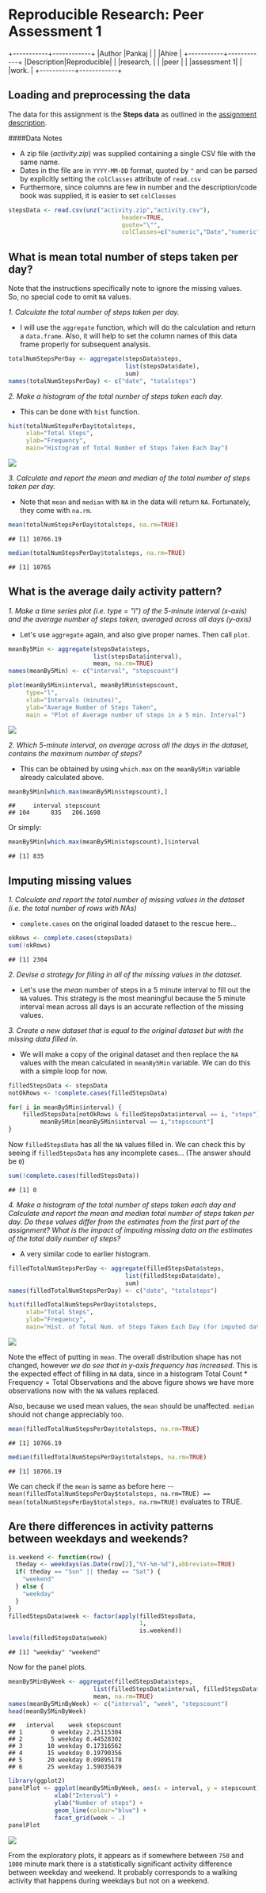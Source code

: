 # Reproducible Research: Peer Assessment 1
+-----------+------------+
|Author     |Pankaj      |
|           |Ahire       |
+-----------+------------+
|Description|Reproducible|
|           |research,   |
|           |peer        |
|           |assessment 1|
|           |work.       |
+-----------+------------+


## Loading and preprocessing the data
The data for this assignment is the **Steps data** as outlined in the [assignment description](https://class.coursera.org/repdata-015/human_grading/view/courses/973516/assessments/3/submissions).

####Data Notes
* A zip file (_activity.zip_) was supplied containing a single CSV file with the same name.  
* Dates in the file are in `YYYY-MM-DD` format, quoted by `"` and can be parsed by explicitly setting the `colClasses` attribute of `read.csv`  
* Furthermore, since columns are few in number and the description/code book was supplied, it is easier to set `colClasses`  


```r
stepsData <- read.csv(unz("activity.zip","activity.csv"),
                                header=TRUE,
                                quote="\"", 
                                colClasses=c("numeric","Date","numeric"))
```

## What is mean total number of steps taken per day?

Note that the instructions specifically note to ignore the missing values.  
So, no special code to omit `NA` values.  

*1. Calculate the total number of steps taken per day.*  

  * I will use the `aggregate` function, which will do the calculation and return a `data.frame`. Also, it will help to set the column names of this data frame properly for subsequent analysis.  


```r
totalNumStepsPerDay <- aggregate(stepsData$steps,
                                 list(stepsData$date),
                                 sum)
names(totalNumStepsPerDay) <- c("date", "totalsteps")
```

*2. Make a histogram of the total number of steps taken each day.*  

   * This can be done with `hist` function.

```r
hist(totalNumStepsPerDay$totalsteps,
     xlab="Total Steps",
     ylab="Frequency",
     main="Histogram of Total Number of Steps Taken Each Day")
```

![](PA1_template_files/figure-html/unnamed-chunk-3-1.png) 

*3. Calculate and report the mean and median of the total number of steps taken per day.*  
   
   * Note that `mean` and  `median` with `NA` in the data will return `NA`. Fortunately, they come with `na.rm`.

```r
mean(totalNumStepsPerDay$totalsteps, na.rm=TRUE)
```

```
## [1] 10766.19
```

```r
median(totalNumStepsPerDay$totalsteps, na.rm=TRUE)
```

```
## [1] 10765
```
## What is the average daily activity pattern?  
*1. Make a time series plot (i.e. type = "l") of the 5-minute interval (x-axis) and the average number of steps taken, averaged across all days (y-axis)*    

   * Let's use `aggregate` again, and also give proper names. Then call `plot`.  

```r
meanBy5Min <- aggregate(stepsData$steps,
                        list(stepsData$interval),
                        mean, na.rm=TRUE)
names(meanBy5Min) <- c("interval", "stepscount")

plot(meanBy5Min$interval, meanBy5Min$stepscount,
     type="l",
     xlab="Intervals (minutes)",
     ylab="Average Number of Steps Taken",
     main = "Plot of Average number of steps in a 5 min. Interval")
```

![](PA1_template_files/figure-html/unnamed-chunk-5-1.png) 

*2. Which 5-minute interval, on average across all the days in the dataset, contains the maximum number of steps?*  

   * This can be obtained by using `which.max` on the `meanBy5Min` variable already calculated above.  

```r
meanBy5Min[which.max(meanBy5Min$stepscount),]
```

```
##     interval stepscount
## 104      835   206.1698
```
   Or simply:

```r
meanBy5Min[which.max(meanBy5Min$stepscount),]$interval
```

```
## [1] 835
```

## Imputing missing values

*1. Calculate and report the total number of missing values in the dataset (i.e. the total number of rows with NAs)*  

   * `complete.cases` on the original loaded dataset to the rescue here...

```r
okRows <- complete.cases(stepsData)
sum(!okRows)
```

```
## [1] 2304
```

*2. Devise a strategy for filling in all of the missing values in the dataset.*  

  * Let's use the _mean_ number of steps in a 5 minute interval to fill out the `NA` values. This strategy is the most meaningful because the 5 minute interval mean across all days is an accurate reflection of the missing values.
  
*3. Create a new dataset that is equal to the original dataset but with the missing data filled in.*  

  * We will make a copy of the original dataset and then replace the `NA` values with the mean calculated in `meanBy5Min` variable. We can do this with a simple loop for now.

```r
filledStepsData <- stepsData
notOkRows <- !complete.cases(filledStepsData)

for( i in meanBy5Min$interval) {
    filledStepsData[notOkRows & filledStepsData$interval == i, "steps"] <- 
         meanBy5Min[meanBy5Min$interval == i,"stepscount"]  
}
```
  Now `filledStepsData` has all the `NA` values filled in. We can check this by seeing if `filledStepsData` has any incomplete cases... (The answer should be `0`)
  

```r
sum(!complete.cases(filledStepsData))
```

```
## [1] 0
```

*4. Make a histogram of the total number of steps taken each day and Calculate and report the mean and median total number of steps taken per day. Do these values differ from the estimates from the first part of the assignment? What is the impact of imputing missing data on the estimates of the total daily number of steps?*  

   * A very similar code to earlier histogram.
   

```r
filledTotalNumStepsPerDay <- aggregate(filledStepsData$steps,
                                 list(filledStepsData$date),
                                 sum)
names(filledTotalNumStepsPerDay) <- c("date", "totalsteps")

hist(filledTotalNumStepsPerDay$totalsteps,
     xlab="Total Steps",
     ylab="Frequency",
     main="Hist. of Total Num. of Steps Taken Each Day (for imputed data)")
```

![](PA1_template_files/figure-html/unnamed-chunk-11-1.png) 

Note the effect of putting in `mean`. The overall distribution shape has not changed, however _we do see that in y-axis frequency has increased_. This is the expected effect of filling in `NA` data, since in a histogram $\text{Total Count} * \text{Frequency} = \text{Total Observations}$ and the above figure shows we have more observations now with the `NA` values replaced.  

Also, because we used mean values, the `mean` should be unaffected. `median` should not change appreciably too.


```r
mean(filledTotalNumStepsPerDay$totalsteps, na.rm=TRUE)
```

```
## [1] 10766.19
```

```r
median(filledTotalNumStepsPerDay$totalsteps, na.rm=TRUE)
```

```
## [1] 10766.19
```

We can check if the `mean` is same as before here -- `mean(filledTotalNumStepsPerDay$totalsteps, na.rm=TRUE) == mean(totalNumStepsPerDay$totalsteps, na.rm=TRUE)` evaluates to TRUE.


## Are there differences in activity patterns between weekdays and weekends?

```r
is.weekend <- function(row) {
  theday <- weekdays(as.Date(row[2],"%Y-%m-%d"),abbreviate=TRUE) 
  if( theday == "Sun" || theday == "Sat") {
    "weekend"
  } else {
    "weekday"
  }
}
filledStepsData$week <- factor(apply(filledStepsData, 
                                     1, 
                                     is.weekend))
levels(filledStepsData$week)
```

```
## [1] "weekday" "weekend"
```

Now for the panel plots.

```r
meanBy5MinByWeek <- aggregate(filledStepsData$steps,
                        list(filledStepsData$interval, filledStepsData$week),
                        mean, na.rm=TRUE)
names(meanBy5MinByWeek) <- c("interval", "week", "stepscount")
head(meanBy5MinByWeek)
```

```
##   interval    week stepscount
## 1        0 weekday 2.25115304
## 2        5 weekday 0.44528302
## 3       10 weekday 0.17316562
## 4       15 weekday 0.19790356
## 5       20 weekday 0.09895178
## 6       25 weekday 1.59035639
```

```r
library(ggplot2)
panelPlot <- ggplot(meanBy5MinByWeek, aes(x = interval, y = stepscount)) +
             xlab("Interval") +
             ylab("Number of steps") +
             geom_line(colour="blue") +
             facet_grid(week ~ .)
panelPlot
```

![](PA1_template_files/figure-html/unnamed-chunk-14-1.png) 

From the exploratory plots, it appears as if somewhere between `750` and `1000` minute mark there is a statistically significant activity difference between weekday and weekend. It probably corresponds to a walking activity that happens during weekdays but not on a weekend.
